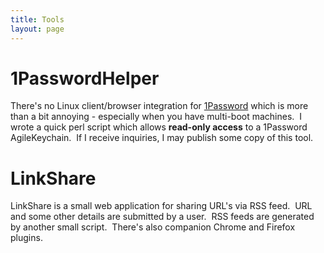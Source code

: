 ```yaml
---
title: Tools
layout: page
---
```

1PasswordHelper
===
There's no Linux client/browser integration for [1Password](https://agilebits.com/onepassword "AgileBits 1Password") which is more than a bit annoying - especially when you have multi-boot machines.  I wrote a quick perl script which allows **read-only access** to a 1Password AgileKeychain.  If I receive inquiries, I may publish some copy of this tool.   

LinkShare
===
LinkShare is a small web application for sharing URL's via RSS feed.  URL and some other details are submitted by a user.  RSS feeds are generated by another small script.  There's also companion Chrome and Firefox plugins.